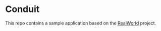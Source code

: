 # Conduit

This repo contains a sample application based on the
[RealWorld](https://realworld.io) project.

